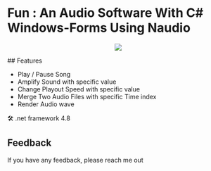 # Fun : An Audio Software With C# Windows-Forms Using Naudio
<p align="center">
 <img align="center" src="https://snipboard.io/fUgQZs.jpg">
</p>
## Features

- Play / Pause Song
- Amplify Sound with specific value
- Change Playout Speed with specific value
- Merge Two Audio Files with specific Time index
- Render Audio wave


 🛠 .net framework 4.8



## Feedback

If you have any feedback, please reach me out 

